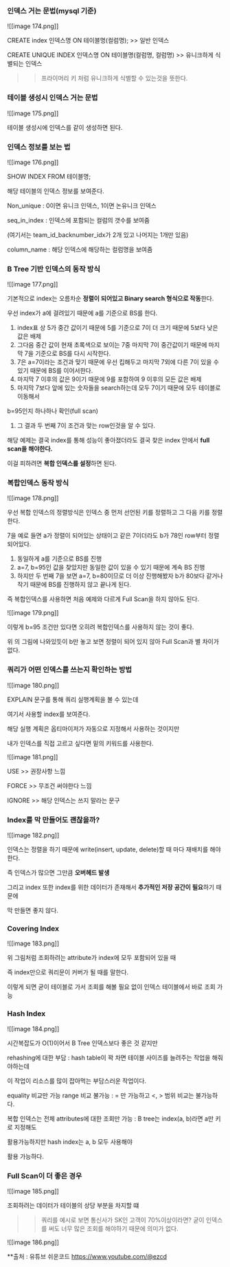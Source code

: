   

### 인덱스 거는 문법(mysql 기준)

  

![[image 174.png]]

  

CREATE index 인덱스명 ON 테이블명(컬럼명); >> 일반 인덱스

CREATE UNIQUE INDEX 인덱스명 ON 테이블명(컬럼명, 컬럼명) >> 유니크하게 식별되는 인덱스

>> 프라이머리 키 처럼 유니크하게 식별할 수 있는것을 뜻한다.

  

### 테이블 생성시 인덱스 거는 문법

![[image 175.png]]

테이블 생성시에 인덱스를 같이 생성하면 된다.

  

### 인덱스 정보를 보는 법

![[image 176.png]]

SHOW INDEX FROM 테이블명;

  

해당 테이블의 인덱스 정보를 보여준다.

Non_unique : 0이면 유니크 인덱스, 1이면 논유니크 인덱스

seq_in_index : 인덱스에 포함되는 컬럼의 갯수를 보여줌

(여기서는 team_id_backnumber_idx가 2개 있고 나머지는 1개만 있음)

column_name : 해당 인덱스에 해당하는 컬럼명을 보여줌

  

### B Tree 기반 인덱스의 동작 방식

  

![[image 177.png]]

기본적으로 index는 오름차순 **정렬이 되어있고 Binary search 형식으로 작동**한다.

우선 index가 a에 걸려있기 때문에 a를 기준으로 BS를 한다.

1. index표 상 5가 중간 값이기 때문에 5를 기준으로 7이 더 크기 때문에 5보다 낮은 값은 배제
2. 그다음 중간 값이 현재 초록색으로 보이는 7중 마지막 7이 중간값이기 때문에 마지막 7을 기준으로 BS를 다시 시작한다.
3. 7은 a=7이라는 조건과 맞기 때문에 우선 킵해두고 마지막 7외에 다른 7이 있을 수 있기 때문에 BS를 이어서한다.
4. 마지막 7 이후의 값은 9이기 때문에 9를 포함하여 9 이후의 모든 값은 배제
5. 마지막 7보다 앞에 있는 숫자들을 search하는데 모두 7이기 때문에 모두 테이블로 이동해서

b=95인지 하나하나 확인(full scan)

1. 그 결과 두 번째 7이 조건과 맞는 row인것을 알 수 있다.

  

해당 예제는 결국 index를 통해 성능이 좋아졌더라도 결국 찾은 index 안에서 **full scan을 해야한다.**

이걸 피하려면 **복합 인덱스를 설정**하면 된다.

### 복합인덱스 동작 방식

![[image 178.png]]

우선 복합 인덱스의 정렬방식은 인덱스 중 먼저 선언된 키를 정렬하고 그 다음 키를 정렬한다.

7을 예로 들면 a가 정렬이 되어있는 상태이고 같은 7이더라도 b가 78인 row부터 정렬되어있다.

  

1. 동일하게 a를 기준으로 BS를 진행
2. a=7, b=95인 값을 찾았지만 동일한 값이 있을 수 있기 때문에 계속 BS 진행
3. 하지만 두 번째 7을 보면 a=7, b=80이므로 더 이상 진행해봤자 b가 80보다 같거나 작기 때문에 BS를 진행하지 않고 끝나게 된다.

  

즉 복합인덱스를 사용하면 처음 예제와 다르게 Full Scan을 하지 않아도 된다.

  

![[image 179.png]]

이렇게 b=95 조건만 있다면 오히려 복합인덱스를 사용하지 않는 것이 좋다.

위 의 그림에 나와있듯이 b만 놓고 보면 정렬이 되어 있지 않아 Full Scan과 별 차이가 없다.

  

### 쿼리가 어떤 인덱스를 쓰는지 확인하는 방법

  

![[image 180.png]]

EXPLAIN 문구를 통해 쿼리 실행계획을 볼 수 있는데

여기서 사용할 index를 보여준다.

해당 실행 계획은 옵티마이저가 자동으로 지정해서 사용하는 것이지만

  

내가 인덱스를 직접 고르고 싶다면 밑의 키워드를 사용한다.

![[image 181.png]]

USE >> 권장사항 느낌

FORCE >> 무조건 써야한다 느낌

IGNORE >> 해당 인덱스는 쓰지 말라는 문구

  

### Index를 막 만들어도 괜찮을까?

![[image 182.png]]

인덱스는 정렬을 하기 때문에 write(insert, update, delete)할 때 마다 재배치를 해야 한다.

즉 인덱스가 많으면 그만큼 **오버헤드 발생**

  

그리고 index 또한 index를 위한 데이터가 존재해서 **추가적인 저장 공간이 필요**하기 때문에

막 만들면 좋지 않다.

  

### Covering Index

![[image 183.png]]

위 그림처럼 조회하려는 attribute가 index에 모두 포함되어 있을 때

즉 index만으로 쿼리문이 커버가 될 때를 말한다.

이렇게 되면 굳이 테이블로 가서 조회를 해볼 필요 없이 인덱스 테이블에서 바로 조회 가능

  

### Hash Index

![[image 184.png]]

시간복잡도가 O(1)이어서 B Tree 인덱스보다 좋은 것 같지만

  

rehashing에 대한 부담 : hash table이 꽉 차면 테이블 사이즈를 늘려주는 작업을 해줘야하는데

이 작업이 리소스를 많이 잡아먹는 부담스러운 작업이다.

equality 비교만 가능 range 비교 불가능 : = 만 가능하고 <, > 범위 비교는 불가능하다.

복합 인덱스는 전체 attributes에 대한 조회만 가능 : B tree는 index(a, b)라면 a만 키로 지정해도

활용가능하지만 hash index는 a, b 모두 사용해야

활용 가능하다.

  

### Full Scan이 더 좋은 경우

![[image 185.png]]

조회하려는 데이터가 테이블의 상당 부분을 차지할 떄

>> 쿼리를 예시로 보면 통신사가 SK인 고객이 70%이상이라면? 굳이 인덱스를 써도 너무 많은 조회를 해야하기 때문에 의미가 없다.

  

  

  

  

![[image 186.png]]


**출처 : 유튜브 쉬운코드 https://www.youtube.com/@ezcd